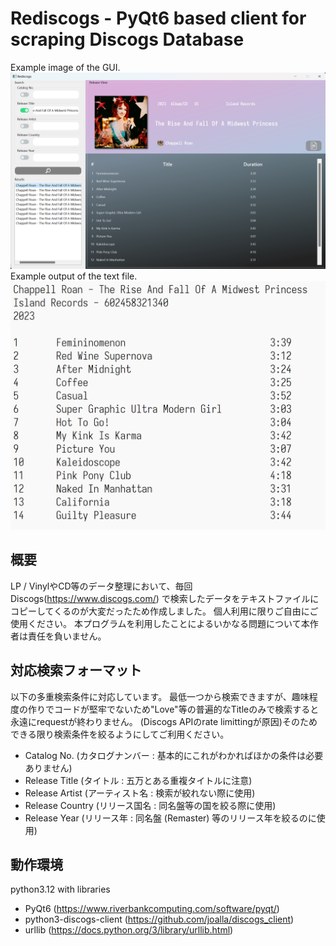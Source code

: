 # Rediscogs - PyQt6 based client for scraping Discogs Database

Example image of the GUI.
![Example Image](https://github.com/gkanba/Rediscogs/blob/master/examples/example_1.png)
Example output of the text file.
![Example Text](https://github.com/gkanba/Rediscogs/blob/master/examples/example_2.png)

## 概要

LP / VinylやCD等のデータ整理において、毎回Discogs(https://www.discogs.com/) で検索したデータをテキストファイルにコピーしてくるのが大変だったため作成しました。 個人利用に限りご自由にご使用ください。 本プログラムを利用したことによるいかなる問題について本作者は責任を負いません。

## 対応検索フォーマット

以下の多重検索条件に対応しています。 最低一つから検索できますが、趣味程度の作りでコードが堅牢でないため"Love"等の普遍的なTitleのみで検索すると永遠にrequestが終わりません。
(Discogs APIのrate limittingが原因)そのためできる限り検索条件を絞るようにしてご利用ください。

+ Catalog No.         (カタログナンバー : 基本的にこれがわかればほかの条件は必要ありません)
+ Release Title       (タイトル : 五万とある重複タイトルに注意)
+ Release Artist      (アーティスト名 : 検索が絞れない際に使用)
+ Release Country     (リリース国名 : 同名盤等の国を絞る際に使用)
+ Release Year        (リリース年 : 同名盤 (Remaster) 等のリリース年を絞るのに使用)

## 動作環境

python3.12 with libraries
+ PyQt6                    (https://www.riverbankcomputing.com/software/pyqt/)
+ python3-discogs-client   (https://github.com/joalla/discogs_client)
+ urllib                   (https://docs.python.org/3/library/urllib.html)

